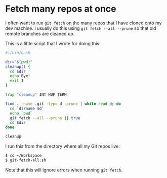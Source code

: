 # Fetch many repos at once

I often want to run `git fetch` on the many repos that I have cloned onto my dev machine. I usually do this using `git fetch --all --prune` so that old remote branches are cleaned up.

This is a little script that I wrote for doing this:

```bash [git-fetch-all.sh]
#!/bin/bash

dir="$(pwd)"
cleanup() {
  cd $dir
  echo Bye!
  exit 1
}

trap "cleanup" INT HUP TERM

find . -name .git -type d -prune | while read d; do
  cd `dirname $d`
  echo `pwd`
  git fetch --all --prune || true
  cd $dir
done

cleanup
```

I run this from the directory where all my Git repos live:

```bash
$ cd ~/Workspace
$ git-fetch-all.sh
```

Note that this will ignore errors when running `git fetch`.
